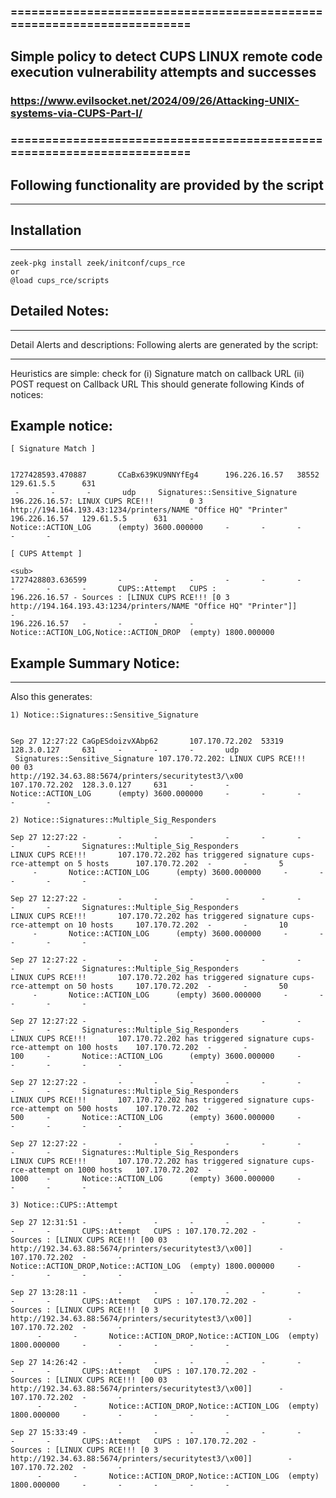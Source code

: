 
### =======================================================================
## Simple policy to detect CUPS LINUX remote code execution vulnerability attempts and successes
### https://www.evilsocket.net/2024/09/26/Attacking-UNIX-systems-via-CUPS-Part-I/
### =======================================================================

## Following functionality are provided by the script
--------------------------------------------------
## Installation
------------
	zeek-pkg install zeek/initconf/cups_rce
	or
	@load cups_rce/scripts

## Detailed Notes:
---------------
Detail Alerts and descriptions: Following alerts are generated by the script:
******************************************************************************
Heuristics are simple: check for  (i) Signature match on callback URL  (ii) POST request on Callback URL
This should generate following Kinds of notices:

## Example notice:
```
[ Signature Match ]


1727428593.470887       CCaBx639KU9NNYfEg4      196.226.16.57   38552   129.61.5.5      631
 -       -       -       udp     Signatures::Sensitive_Signature 196.226.16.57: LINUX CUPS RCE!!!        0 3
http://194.164.193.43:1234/printers/NAME "Office HQ" "Printer"     196.226.16.57   129.61.5.5      631     -
Notice::ACTION_LOG      (empty) 3600.000000     -       -       -       -       -

```


```
[ CUPS Attempt ]

<sub>
1727428803.636599       -       -       -       -       -       -       -       -       -       CUPS::Attempt   CUPS :
196.226.16.57 - Sources : [LINUX CUPS RCE!!! [0 3 http://194.164.193.43:1234/printers/NAME "Office HQ" "Printer"]]      -
196.226.16.57   -       -       -       -       Notice::ACTION_LOG,Notice::ACTION_DROP  (empty) 1800.000000
```

## Example Summary Notice:
***************************

Also this generates:

```
1) Notice::Signatures::Sensitive_Signature


Sep 27 12:27:22 CaGpESdoizvXAbp62       107.170.72.202  53319   128.3.0.127     631     -       -       -       udp
 Signatures::Sensitive_Signature 107.170.72.202: LINUX CUPS RCE!!!       00 03
http://192.34.63.88:5674/printers/securitytest3/\x00      107.170.72.202  128.3.0.127     631     -       -
Notice::ACTION_LOG      (empty) 3600.000000     -       -       -       -       -
```

```
2) Notice::Signatures::Multiple_Sig_Responders

Sep 27 12:27:22 -       -       -       -       -       -       -       -       -       Signatures::Multiple_Sig_Responders
LINUX CUPS RCE!!!       107.170.72.202 has triggered signature cups-rce-attempt on 5 hosts      107.170.72.202  -       -       5
     -       Notice::ACTION_LOG      (empty) 3600.000000     -       -       -       -       -

Sep 27 12:27:22 -       -       -       -       -       -       -       -       -       Signatures::Multiple_Sig_Responders
LINUX CUPS RCE!!!       107.170.72.202 has triggered signature cups-rce-attempt on 10 hosts     107.170.72.202  -       -       10
     -       Notice::ACTION_LOG      (empty) 3600.000000     -       -       -       -       -

Sep 27 12:27:22 -       -       -       -       -       -       -       -       -       Signatures::Multiple_Sig_Responders
LINUX CUPS RCE!!!       107.170.72.202 has triggered signature cups-rce-attempt on 50 hosts     107.170.72.202  -       -       50
     -       Notice::ACTION_LOG      (empty) 3600.000000     -       -       -       -       -

Sep 27 12:27:22 -       -       -       -       -       -       -       -       -       Signatures::Multiple_Sig_Responders
LINUX CUPS RCE!!!       107.170.72.202 has triggered signature cups-rce-attempt on 100 hosts    107.170.72.202  -       -
100     -       Notice::ACTION_LOG      (empty) 3600.000000     -       -       -       -       -

Sep 27 12:27:22 -       -       -       -       -       -       -       -       -       Signatures::Multiple_Sig_Responders
LINUX CUPS RCE!!!       107.170.72.202 has triggered signature cups-rce-attempt on 500 hosts    107.170.72.202  -       -
500     -       Notice::ACTION_LOG      (empty) 3600.000000     -       -       -       -       -

Sep 27 12:27:22 -       -       -       -       -       -       -       -       -       Signatures::Multiple_Sig_Responders
LINUX CUPS RCE!!!       107.170.72.202 has triggered signature cups-rce-attempt on 1000 hosts   107.170.72.202  -       -
1000    -       Notice::ACTION_LOG      (empty) 3600.000000     -       -       -       -       -
```

```
3) Notice::CUPS::Attempt

Sep 27 12:31:51 -       -       -       -       -       -       -       -       -       CUPS::Attempt   CUPS : 107.170.72.202 -
Sources : [LINUX CUPS RCE!!! [00 03 http://192.34.63.88:5674/printers/securitytest3/\x00]]      -       107.170.72.202  -       -
Notice::ACTION_DROP,Notice::ACTION_LOG  (empty) 1800.000000     -       -       -       -       -

Sep 27 13:28:11 -       -       -       -       -       -       -       -       -       CUPS::Attempt   CUPS : 107.170.72.202 -
Sources : [LINUX CUPS RCE!!! [0 3 http://192.34.63.88:5674/printers/securitytest3/\x00]]        -       107.170.72.202  -       -
      -       -       Notice::ACTION_DROP,Notice::ACTION_LOG  (empty) 1800.000000     -       -       -       -       -

Sep 27 14:26:42 -       -       -       -       -       -       -       -       -       CUPS::Attempt   CUPS : 107.170.72.202 -
Sources : [LINUX CUPS RCE!!! [00 03 http://192.34.63.88:5674/printers/securitytest3/\x00]]      -       107.170.72.202  -       -
      -       -       Notice::ACTION_DROP,Notice::ACTION_LOG  (empty) 1800.000000     -       -       -       -       -

Sep 27 15:33:49 -       -       -       -       -       -       -       -       -       CUPS::Attempt   CUPS : 107.170.72.202 -
Sources : [LINUX CUPS RCE!!! [0 3 http://192.34.63.88:5674/printers/securitytest3/\x00]]        -       107.170.72.202  -       -
      -       -       Notice::ACTION_DROP,Notice::ACTION_LOG  (empty) 1800.000000     -       -       -       -       -

```






